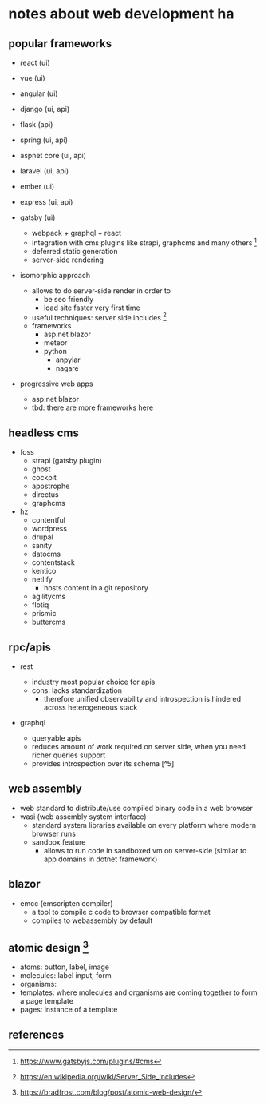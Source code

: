 # notes about web development ha

## popular frameworks

- react (ui)
- vue (ui)
- angular (ui)
- django (ui, api)
- flask (api)
- spring (ui, api)
- aspnet core (ui, api)
- laravel (ui, api)
- ember (ui)
- express (ui, api)
- gatsby (ui)
  - webpack + graphql + react
  - integration with cms plugins like strapi, graphcms and many others [^1]
  - deferred static generation
  - server-side rendering 

- isomorphic approach
  - allows to do server-side render in order to
    - be seo friendly
    - load site faster very first time
  - useful techniques: server side includes [^3]
  - frameworks
    - asp.net blazor
    - meteor
    - python
      - anpylar
      - nagare

- progressive web apps
  - asp.net blazor
  - tbd: there are more frameworks here


## headless cms

- foss
  - strapi (gatsby plugin)
  - ghost
  - cockpit
  - apostrophe
  - directus
  - graphcms
- hz
  - contentful
  - wordpress
  - drupal
  - sanity
  - datocms
  - contentstack
  - kentico
  - netlify 
    - hosts content in a git repository
  - agilitycms
  - flotiq
  - prismic
  - buttercms


## rpc/apis

- rest
  - industry most popular choice for apis
  - cons: lacks standardization
    - therefore unified observability and introspection is hindered across heterogeneous stack

- graphql
  - queryable apis
  - reduces amount of work required on server side, when you need richer queries support
  - provides introspection over its schema [^5]


## web assembly

- web standard to distribute/use compiled binary code in a web browser
- wasi (web assembly system interface)
  - standard system libraries available on every platform where modern browser runs
  - sandbox feature
    - allows to run code in sandboxed vm on server-side (similar to app domains in dotnet framework)


## blazor

- emcc (emscripten compiler)
  - a tool to compile c code to browser compatible format
  - compiles to webassembly by default


## atomic design [^2]

- atoms: button, label, image
- molecules: label input, form
- organisms: 
- templates: where molecules and organisms are coming together to form a page template
- pages: instance of a template


## references

[^1]: https://www.gatsbyjs.com/plugins/#cms
[^2]: https://bradfrost.com/blog/post/atomic-web-design/
[^3]: https://en.wikipedia.org/wiki/Server_Side_Includes
